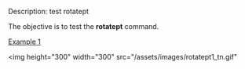 
Description: test rotatept

The objective is to test the **rotatept** command.

[Example 1](description_rotatept.md)

<img height="300" width="300" src="/assets/images/rotatept1_tn.gif"
